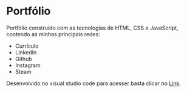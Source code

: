 # Portfólio 
Portfólio construido com as tecnologias de HTML, CSS e JavaScript, contendo as minhas principais redes:

* Currículo
* LinkedIn
* Github
* Instagram
* Steam

Desenvolvido no visual studio code para acesser basta clicar no [Link](https://fortunatoroncholeta.github.io/Portifolio/).

